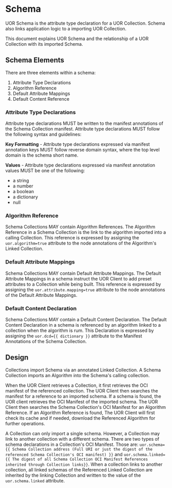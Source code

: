 # Schema

UOR Schema is the attribute type declaration for a UOR Collection. Schema also links application logic to a importing UOR Collection.

This document explains UOR Schema and the relationship of a UOR Collection with its imported Schema. 

## Schema Elements

There are three elements within a schema:

1. Attribute Type Declarations
2. Algorithm Reference
3. Default Attribute Mappings
4. Default Content Reference

### Attribute Type Declarations

Attribute type declarations MUST be written to the manifest annotations of the Schema Collection manifest. Attribute type declarations MUST follow the following syntax and guidelines:

**Key Formatting** - Attribute type declarations expressed via manifest annotation keys MUST follow reverse domain syntax, where the top level domain is the schema short name. 

**Values** - Attribute type declarations expressed via manifest annotation values MUST be one of the following:
  - a string
  - a number
  - a boolean
  - a dictionary 
  - null

### Algorithm Reference

Schema Collections MAY contain Algorithm References. The Algorithm Reference in a Schema Collection is the link to the algorithm imported into a calling Collection. This reference is expressed by assigning the `uor.algorithm=true` attribute to the node annotations of the Algorithm's Linked Collection. 

### Default Attribute Mappings

Schema Collections MAY contain Default Attribute Mappings. The Default Attribute Mappings in a schema instruct the UOR Client to add preset attributes to a Collection while being built. This reference is expressed by assigning the `uor.attribute.mapping=true` attribute to the node annotations of the Default Attribute Mappings. 

### Default Content Declaration

Schema Collections MAY contain a Default Content Declaration. The Default Content Declaration in a schema is referenced by an algorithm linked to a collection when the algorithm is rum. This Declaration is expressed by assigning the `uor.dcd={{ dictionary }}` attribute to the Manifest Annotations of the Schema Collection.  

## Design

Collections import Schema via an annotated Linked Collection. A Schema Collection imports an Algorithm into the Schema's calling collection. 

When the UOR Client retrieves a Collection, it first retrieves the OCI manifest of the referenced collection. The UOR Client then searches the manifest for a reference to an imported schema. If a schema is found, the UOR client retrieves the OCI Manifest of the imported schema. The UOR Client then searches the Schema Collection's OCI Manifest for an Algorithm Reference. If an Algorithm Reference is found, The UOR Client will first check its cache and if needed, download the Referenced Algorithm for further operations. 

A Collection can only import a single schema. However, a Collection may link to another collection with a different schema. There are two types of schema declarations in a Collection's OCI Manifest. Those are: `uor.schema={{ Schema Collection address (Full URI or just the digest of the referenced Schema Collection's OCI manifest) }}` and `uor.schema.linked={{ The digest of all Schema Collection OCI Manifest References inherited through Collection links}}`. When a collection links to another collection, all linked schemas of the Referenced Linked Collection are inherited by the linking Collection and written to the value of the `uor.schema.linked` attribute.



